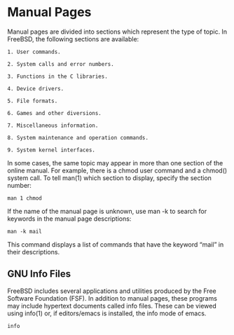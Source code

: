 # Manual Pages

Manual pages are divided into sections which represent the type of topic. In FreeBSD, the following sections are available:

    1. User commands.

    2. System calls and error numbers.

    3. Functions in the C libraries.

    4. Device drivers.

    5. File formats.

    6. Games and other diversions.

    7. Miscellaneous information.

    8. System maintenance and operation commands.

    9. System kernel interfaces.

In some cases, the same topic may appear in more than one section of the online manual. For example, there is a chmod user command and a chmod() system call. To tell man(1) which section to display, specify the section number:

`man 1 chmod`

If the name of the manual page is unknown, use man -k to search for keywords in the manual page descriptions:

`man -k mail`

This command displays a list of commands that have the keyword “mail” in their descriptions.

## GNU Info Files

FreeBSD includes several applications and utilities produced by the Free Software Foundation (FSF). In addition to manual pages, these programs may include hypertext documents called info files. These can be viewed using info(1) or, if editors/emacs is installed, the info mode of emacs.

`info`
